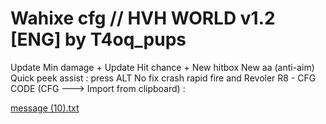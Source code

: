 Wahixe cfg // HVH WORLD v1.2 [ENG] by T4oq_pups
=======================
Update Min damage +
Update Hit chance + 
New hitbox
New aa (anti-aim)
Quick peek assist : press ALT
No fix crash rapid fire and Revoler R8 -
CFG CODE (CFG ---> Import from clipboard) : 




[message (10).txt](https://github.com/Wahixe/Wahixe/files/15359221/message.10.txt)

